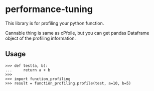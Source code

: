 # performance-tuning

This library is for profiling your python function.

Cannable thing is same as cPfoile, but you can get pandas Dataframe object of the profiling information.


Usage
-----
```
>>> def test(a, b):
...     return a + b
>>>
>>> import function_profiling
>>> result = function_profiling.profile(test, a=10, b=5)
```
